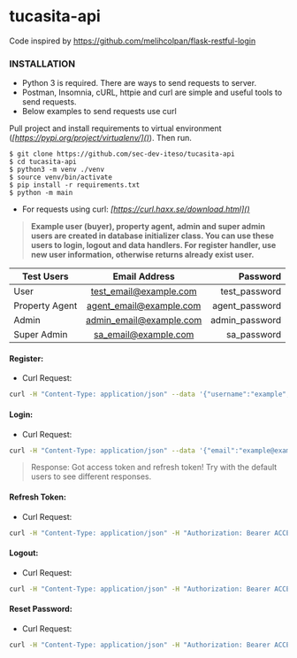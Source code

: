 # tucasita-api
Code inspired by https://github.com/melihcolpan/flask-restful-login

### INSTALLATION
* Python 3 is required. There are ways to send requests to server. 
* Postman, Insomnia, cURL, httpie and curl are simple and useful tools to send requests. 
* Below examples to send requests use curl

Pull project and install requirements to virtual environment (*[https://pypi.org/project/virtualenv/]()*). Then run.
```
$ git clone https://github.com/sec-dev-iteso/tucasita-api
$ cd tucasita-api
$ python3 -m venv ./venv
$ source venv/bin/activate
$ pip install -r requirements.txt
$ python -m main
```

* For requests using curl: *[https://curl.haxx.se/download.html]()*

> __Example user (buyer), property agent, admin and super admin users are created in database initializer class. You can use these users to login, logout and data handlers. For register handler, use new user information, otherwise returns already exist user.__


| Test Users        | Email Address           | Password  |
| ------------- |:-------------:| -----:|
| User          | test_email@example.com  | test_password  |
| Property Agent| agent_email@example.com | agent_password |
| Admin         | admin_email@example.com | admin_password |
| Super Admin   | sa_email@example.com    |    sa_password |

#### Register:

* Curl Request:
```sh
curl -H "Content-Type: application/json" --data '{"username":"example","password":"example_password", "email":"example@example.com", "role":"property_agent", "phone":"523333333333", "address":"Some address 123, Someplace", "agency_name":"TuCasita Agency", "area":"Tlaquepaque"}' http://localhost:5000/v1/auth/register
```

#### Login:
* Curl Request:
```sh
curl -H "Content-Type: application/json" --data '{"email":"example@example.com", "password":"example_password"}' http://localhost:5000/v1/auth/login
```
> Response: Got access token and refresh token!
> Try with the default users to see different responses. 

#### Refresh Token:
* Curl Request:
```sh
curl -H "Content-Type: application/json" -H "Authorization: Bearer ACCESS_TOKEN" --data '{"refresh_token":"REFRESH_TOKEN"}' http://localhost:5000/v1/auth/refresh
```

#### Logout:
* Curl Request:
```sh
curl -H "Content-Type: application/json" -H "Authorization: Bearer ACCESS_TOKEN" --data '{"refresh_token":"REFRESH_TOKEN"}' http://localhost:5000/v1/auth/logout
```

#### Reset Password:
* Curl Request:
```sh
curl -H "Content-Type: application/json" -H "Authorization: Bearer ACCESS_TOKEN" --data '{"old_pass":"OLD-PASSWORD", "new_pass":"NEW-PASSWORD"}' http://localhost:5000/v1/auth/password_reset
```
